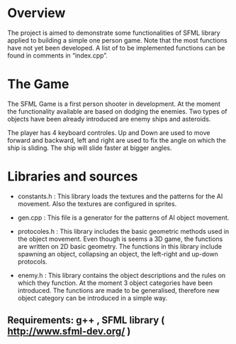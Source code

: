 Overview
========

The project is aimed to demonstrate some functionalities of SFML library applied to building a simple one person game. Note that the most functions have not yet been developed. A list of to be implemented functions can be found in comments in “index.cpp”.

The Game
========

The SFML Game is a first person shooter in development. At the moment the functionality available are based on dodging the enemies. Two types of objects have been already introduced are enemy ships and asteroids. 

The player has 4 keyboard controles. Up and Down are used to move forward and backward, left and right are used to fix the angle on which the ship is sliding. The ship will slide faster at bigger angles.

Libraries and sources
=====================

* constants.h
: This library loads the textures and the patterns for the AI movement. Also the textures are configured in sprites. 

* gen.cpp
: This file is a generator for the patterns of AI object movement.

* protocoles.h
: This library includes the basic geometric methods used in the object movement. Even though is seems a 3D game, the functions are written on 2D basic geometry. The functions in this library include spawning an object, collapsing an object, the left-right and up-down protocols. 

* enemy.h
: This library contains the object descriptions and the rules on which they function. At the moment 3 object categories have been introduced. The functions are made to be generalised, therefore new object category can be introduced in a simple way.

Requirements: g++ , SFML library ( http://www.sfml-dev.org/ )
-------------------------------------------------------------

